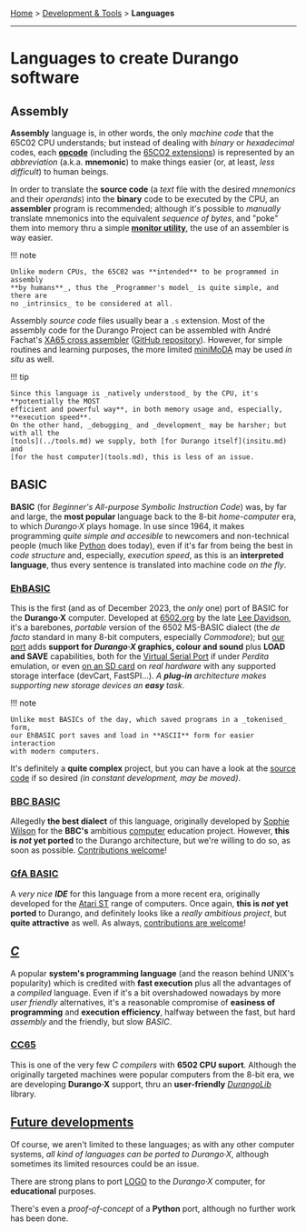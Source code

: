 [Home](../index.md) > [Development & Tools](../tools.md) > **Languages**

---
# Languages to create Durango software

## Assembly

**Assembly** language is, in other words, the only _machine code_ that the 65C02 CPU
understands; but instead of dealing with _binary_ or _hexadecimal_ codes, each
[**opcode**](http://www.6502.org/tutorials/6502opcodes.html) (including the
[65CO2 extensions](http://www.6502.org/tutorials/65c02opcodes.html))
is represented by an _abbreviation_ (a.k.a. **mnemonic**) to make things easier
(or, at least, _less difficult_) to human beings.

In order to translate the **source code** (a _text_ file with the desired _mnemonics_
and their _operands_) into the **binary** code to be executed by the CPU, an **assembler**
program is recommended; although it's possible to _manually_ translate mnemonics
into the equivalent _sequence of bytes_, and "poke" them into memory thru a simple
[**monitor utility**](6502/nanomon.md), the use of an assembler is way easier.

!!! note

	Unlike modern CPUs, the 65C02 was **intended** to be programmed in assembly
	**by humans**_, thus the _Programmer's model_ is quite simple, and there are
	no _intrinsics_ to be considered at all.

Assembly _source code_ files usually bear a `.s` extension. Most of the assembly code
for the Durango Project can be assembled with André Fachat's
[XA65 cross assembler](https://www.floodgap.com/retrotech/xa/)
([GitHub repository](https://github.com/fachat/xa65)). However, for simple routines
and learning purposes, the more limited [miniMoDA](6502/minimoda.md) may be used
_in situ_ as well.

!!! tip

	Since this language is _natively understood_ by the CPU, it's **potentially the MOST
	efficient and powerful way**, in both memory usage and, especially, **execution speed**.
	On the other hand, _debugging_ and _development_ may be harsher; but with all the
	[tools](../tools.md) we supply, both [for Durango itself](insitu.md) and
	[for the host computer](tools.md), this is less of an issue.

## BASIC

**BASIC** (for _Beginner's All-purpose Symbolic Instruction Code_) was, by far and large,
the **most popular** language back to the 8-bit _home-computer_ era, to which _Durango·X_
plays homage. In use since 1964, it makes programming _quite simple and accesible_
to newcomers and non-technical people (much like
[Python](https://en.wikipedia.org/wiki/Python_(programming_language)) does today),
even if it's far from being the best in _code structure_ and, especially, _execution speed_,
as this is an **interpreted language**, thus every sentence is translated into
machine code _on the fly_.

### [EhBASIC](http://retro.hansotten.nl/6502-sbc/lee-davison-web-site/enhanced-6502-basic/)

This is the first (and as of December 2023, the _only_ one) port of BASIC for the
**Durango·X** computer. Developed at [6502.org](http://www.6502.org) by the late
[Lee Davidson](http://forum.6502.org/viewforum.php?f=5), it's a barebones, _portable_
version of the 6502 MS-BASIC dialect (the _de facto_ standard in many 8-bit computers,
especially _Commodore_); but [our port](lang/eh_basic.md) adds **support for _Durango·X_
graphics, colour and sound** plus **LOAD and SAVE** capabilities, both for the
[Virtual Serial Port](../assets/bin/basic_vsp.dux) if under _Perdita_ emulation, or even
[on an SD card](../assets/bin/basic_sd.dux) on _real hardware_ with any supported
storage interface (devCart, FastSPI...). _A **plug-in** architecture makes supporting
new storage devices an **easy** task_.

!!! note

	Unlike most BASICs of the day, which saved programs in a _tokenised_ form,
	our EhBASIC port saves and load in **ASCII** form for easier interaction
	with modern computers.

It's definitely a **quite complex** project, but you can have a look at the
[source code](https://github.com/zuiko21/minimOS/tree/master/forge/eh_basic)
if so desired _(in constant development, may be moved)_.

### [BBC BASIC](https://en.wikipedia.org/wiki/BBC_BASIC)

Allegedly **the best dialect** of this language, originally developed by
[Sophie Wilson](https://en.wikipedia.org/wiki/Sophie_Wilson) for the **BBC's**
ambitious [computer](https://en.wikipedia.org/wiki/BBC_Micro) education project.
However, **this is _not_ yet ported** to the Durango architecture, but we're
willing to do so, as soon as possible. [Contributions welcome](../community.md)!

### [GfA BASIC](https://en.wikipedia.org/wiki/GFA_BASIC)

A _very nice **IDE**_ for this language from a more recent era, originally developed
for the [Atari ST](https://en.wikipedia.org/wiki/Atari_ST) range of computers.
Once again, **this is _not_ yet ported** to Durango, and definitely looks like a
_really ambitious project_, but **quite attractive** as well. As always,
[contributions are welcome](../community.md)!

## [_C_](https://en.wikipedia.org/wiki/C_(programming_language))

A popular **system's programming language** (and the reason behind UNIX's popularity)
which is credited with **fast execution** plus all the advantages of a _compiled_ language.
Even if it's a bit overshadowed nowadays by more _user friendly_ alternatives,
it's a reasonable compromise of **easiness of programming** and **execution efficiency**,
halfway between the fast, but hard _assembly_ and the friendly, but slow _BASIC_.

### [CC65](https://cc65.github.io/)

This is one of the very few _C compilers_ with **6502 CPU suport**. Although the originally
targeted machines were popular computers from the 8-bit era, we are developing
**Durango·X** support, thru an **user-friendly** [_DurangoLib_](lang/durangolib.md)
library.

## [Future developments](lang/other.md)

Of course, we aren't limited to these languages; as with any other computer systems,
_all kind of languages can be ported to Durango·X_, although sometimes its limited
resources could be an issue.

There are strong plans to port [LOGO](https://en.wikipedia.org/wiki/Logo_(programming_language))
to the _Durango·X_ computer, for **educational** purposes.

There's even a _proof-of-concept_ of a **Python**
port, although no further work has been done.
